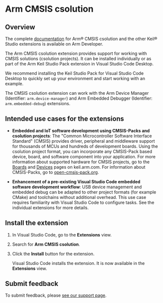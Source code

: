 # Arm CMSIS csolution

## Overview

The complete [documentation](https://developer.arm.com/documentation/108029/latest/Extension-pack-and-extensions) for Arm® CMSIS csolution and the other Keil® Studio extensions is available on Arm Developer.

The Arm CMSIS csolution extension provides support for working with CMSIS solutions (csolution projects). It can be installed individually or as part of the Arm Keil Studio Pack extension in Visual Studio Code Desktop.

We recommend installing the Keil Studio Pack for Visual Studio Code Desktop to quickly set up your environment and start working with an example.

The CMSIS csolution extension can work with the Arm Device Manager (Identifier: `arm.device-manager`) and Arm Embedded Debugger (Identifier: `arm.embedded-debug`) extensions.

## Intended use cases for the extensions

- **Embedded and IoT software development using CMSIS-Packs and csolution projects**: The "Common Microcontroller Software Interface Standard" (CMSIS) provides driver, peripheral and middleware support for thousands of MCUs and hundreds of development boards. Using the csolution project format, you can incorporate any CMSIS-Pack based device, board, and software component into your application. For more information about supported hardware for CMSIS projects, go to the [Boards](https://www.keil.arm.com/boards/) and [Devices](https://www.keil.arm.com/devices/) pages on keil.arm.com. For information about CMSIS-Packs, go to [open-cmsis-pack.org](https://www.open-cmsis-pack.org/index.html).

- **Enhancement of a pre-existing Visual Studio Code embedded software development workflow**: USB device management and embedded debug can be adapted to other project formats (for example CMake) and toolchains without additional overhead. This use case requires familiarity with Visual Studio Code to configure tasks. See the individual extensions for more details.

## Install the extension

1. In Visual Studio Code, go to the **Extensions** view.

1. Search for **Arm CMSIS csolution**.

1. Click the **Install** button for the extension.

    Visual Studio Code installs the extension. It is now available in the **Extensions** view.

## Submit feedback

To submit feedback, please [see our support page](https://www.keil.arm.com/support/#report-csolution-issue:~:text=CMSIS%20Component%20and%20csolution%20Management).
